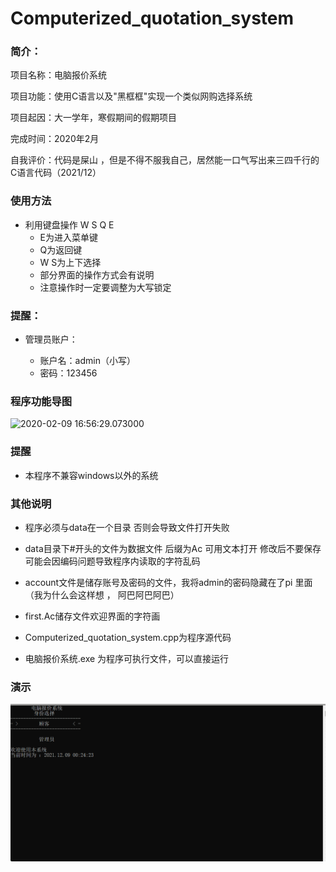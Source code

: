 # Computerized_quotation_system

### 简介：

项目名称：电脑报价系统

项目功能：使用C语言以及"黑框框"实现一个类似网购选择系统

项目起因：大一学年，寒假期间的假期项目

完成时间：2020年2月

自我评价：代码是屎山 ，但是不得不服我自己，居然能一口气写出来三四千行的C语言代码（2021/12）



### 使用方法

* 利用键盘操作 W S Q E
  * E为进入菜单键
  * Q为返回键
  * W S为上下选择
  * 部分界面的操作方式会有说明
  * 注意操作时一定要调整为大写锁定



### 提醒：

* 管理员账户：

  * 账户名：admin（小写）
  * 密码：123456

  

### 程序功能导图

![2020-02-09 16:56:29.073000](file:///D:/TEMP/msohtmlclip1/01/clip_image002.png)



### 提醒

* 本程序不兼容windows以外的系统



### 其他说明

* 程序必须与data在一个目录 否则会导致文件打开失败
* data目录下#开头的文件为数据文件 后缀为Ac 可用文本打开 修改后不要保存 可能会因编码问题导致程序内读取的字符乱码
* account文件是储存账号及密码的文件，我将admin的密码隐藏在了pi 里面（我为什么会这样想 ， 阿巴阿巴阿巴）
* first.Ac储存文件欢迎界面的字符画



* Computerized_quotation_system.cpp为程序源代码
* 电脑报价系统.exe 为程序可执行文件，可以直接运行



### 演示

![video](images/video.gif)